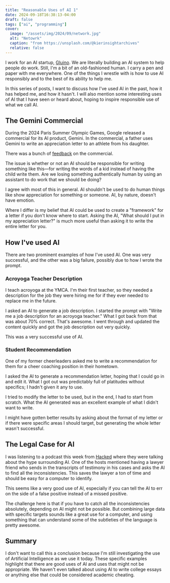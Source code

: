 ```yaml
---
title: "Reasonable Uses of AI 1"
date: 2024-09-18T16:38:13-04:00
draft: false
tags: ["ai", "programming"]
cover:
  image: "/assets/img/2024/09/network.jpg"
  alt: "Netowrk"
  caption: "from https://unsplash.com/@kierinsightarchives"
  relative: false
---
```


I work for an AI startup, [Gluino](https://www.gluino.io). We are literally building an AI system to help people do work. Still, I'm a bit of an old-fashioned human. I carry a pen and paper with me everywhere. One of the things I wrestle with is how to use AI responsibly and to the best of its ability to help me.

In this series of posts, I want to discuss how I've used AI in the past, how it has helped me, and how it hasn't. I will also mention some interesting uses of AI that I have seen or heard about, hoping to inspire responsible use of what we call AI.

## The Gemini Commercial

During the 2024 Paris Summer Olympic Games, Google released a commercial for its AI product, Gemini. In the commercial, a father uses Gemini to write an appreciation letter to an athlete from his daughter.

There was a bunch of [feedback](https://www.emarketer.com/content/google-faces-criticism-ai-ad-gemini-commercial-during-olympics-raises-concerns-over-ai-replacing-meaningful-human-interactions-creativi) on the commercial.

The issue is whether or not an AI should be responsible for writing something like this—for writing the words of a kid instead of having the child write them. Are we losing something authentically human by using an assistant to do work that we should be doing?

I agree with most of this in general. AI shouldn't be used to do human things like show appreciation for something or someone. AI, by nature, doesn't have emotion.

Where I differ is my belief that AI could be used to create a "framework" for a letter if you don't know where to start. Asking the AI, "What should I put in my appreciation letter?" is much more useful than asking it to write the entire letter for you.

## How I've used AI

There are two prominent examples of how I've used AI. One was very successful, and the other was a big failure, possibly due to how I wrote the prompt.

### Acroyoga Teacher Description

I teach acroyoga at the YMCA. I'm their first teacher, so they needed a description for the job they were hiring me for if they ever needed to replace me in the future.

I asked an AI to generate a job description. I started the prompt with "Write me a job description for an acroyoga teacher." What I got back from that was about 70% correct. That's awesome. I went through and updated the content quickly and got the job description out very quickly.

This was a very successful use of AI.

### Student Recommendation

One of my former cheerleaders asked me to write a recommendation for them for a cheer coaching position in their hometown.

I asked the AI to generate a recommendation letter, hoping that I could go in and edit it. What I got out was predictably full of platitudes without specifics; I hadn't given it any to use.

I tried to modify the letter to be used, but in the end, I had to start from scratch. What the AI generated was an excellent example of what I didn't want to write.

I might have gotten better results by asking about the format of my letter or if there were specific areas I should target, but generating the whole letter wasn't successful.

## The Legal Case for AI

I was listening to a podcast this week from [Hacked](https://www.patreon.com/hackedpodcast) where they were talking about the hype surrounding AI. One of the hosts mentioned having a lawyer friend who sends in the transcripts of testimony in his cases and asks the AI to find all the inconsistencies. This saves the lawyer a ton of time and should be easy for a computer to identify.

This seems like a very good use of AI, especially if you can tell the AI to err on the side of a false positive instead of a missed positive.

The challenge here is that if you have to catch all the inconsistencies absolutely, depending on AI might not be possible. But combining large data with specific targets sounds like a great use for a computer, and using something that can understand some of the subtleties of the language is pretty awesome.

## Summary

I don't want to call this a conclusion because I'm still investigating the use of Artificial Intelligence as we use it today. These specific examples highlight that there are good uses of AI and uses that might not be appropriate. We haven't even talked about using AI to write college essays or anything else that could be considered academic cheating.
